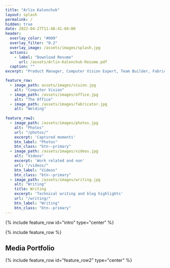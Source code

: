 ```yaml
---
title: "Arlin Kalenchuk"
layout: splash
permalink: /
hidden: true
date: 2022-04-27T11:48:41-04:00
header:
  overlay_color: "#000"
  overlay_filter: "0.2"
  overlay_image: /assets/images/splash.jpg
  actions:
    - label: "Download Resume"
      url: /assets/Arlin-Kalenchuk-Resume.pdf
  caption: ""
excerpt: "Product Manager, Computer Vision Expert, Team Builder, Fabricator, Always leveling up"

feature_row:
  - image_path: assets/images/vision.jpg
    alt: "Computer Vision"
  - image_path: /assets/images/office.jpg
    alt: "The Office"
  - image_path: /assets/images/fabricator.jpg
    alt: "Welding"
    
feature_row2:
  - image_path: /assets/images/photos.jpg
    alt: "Photos"
    url: "/photos/"
    excerpt: 'Captured moments'
    btn_label: "Photos"
    btn_class: "btn--primary"
  - image_path: /assets/images/videos.jpg
    alt: "Videos"
    excerpt: 'Work related and non'
    url: "/videos/"
    btn_label: "Videos"
    btn_class: "btn--primary"
  - image_path: /assets/images/writing.jpg
    alt: "Writing"
    title: Writing
    excerpt: 'Technical writing and blog highlights'
    url: "/writing/"
    btn_label: "Writing"
    btn_class: "btn--primary" 
---
```


{% include feature_row id="intro" type="center" %}

{% include feature_row %}

<h2>Media Portfolio</h2>
{% include feature_row id="feature_row2" type="center" %}

